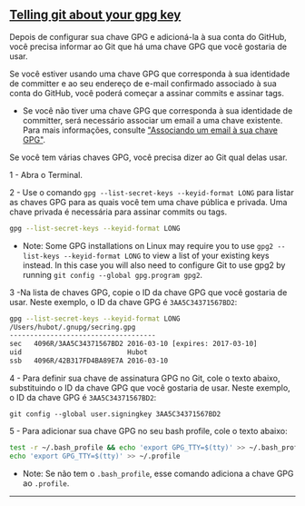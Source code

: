 ## [Telling git about your gpg key](https://help.github.com/articles/telling-git-about-your-gpg-key/)

Depois de configurar sua chave GPG e adicioná-la à sua conta do GitHub, você precisa informar ao Git que há uma chave GPG que você gostaria de usar.

Se você estiver usando uma chave GPG que corresponda à sua identidade de committer e ao seu endereço de e-mail confirmado associado à sua conta do GitHub, você poderá começar a assinar commits e assinar tags.

  * Se você não tiver uma chave GPG que corresponda à sua identidade de committer, será necessário associar um email a uma chave existente. Para mais informações, consulte ["Associando um email à sua chave GPG"](https://help.github.com/articles/associating-an-email-with-your-gpg-key).

Se você tem várias chaves GPG, você precisa dizer ao Git qual delas usar.

1 - Abra o Terminal.

2 - Use o comando `gpg --list-secret-keys --keyid-format LONG` para listar as chaves GPG para as quais você tem uma chave pública e privada. Uma chave privada é necessária para assinar commits ou tags.

```bash
gpg --list-secret-keys --keyid-format LONG

```

  * Note: Some GPG installations on Linux may require you to use `gpg2 --list-keys --keyid-format LONG` to view a list of your existing keys instead. In this case you will also need to configure Git to use gpg2 by running `git config --global gpg.program gpg2`.

3 -Na lista de chaves GPG, copie o ID da chave GPG que você gostaria de usar. Neste exemplo, o ID da chave GPG é `3AA5C34371567BD2`:

```bash
gpg --list-secret-keys --keyid-format LONG
/Users/hubot/.gnupg/secring.gpg
------------------------------------
sec   4096R/3AA5C34371567BD2 2016-03-10 [expires: 2017-03-10]
uid                          Hubot 
ssb   4096R/42B317FD4BA89E7A 2016-03-10
```

4 - Para definir sua chave de assinatura GPG no Git, cole o texto abaixo, substituindo o ID da chave GPG que você gostaria de usar. Neste exemplo, o ID da chave GPG é `3AA5C34371567BD2`:

`git config --global user.signingkey 3AA5C34371567BD2`

5 - Para adicionar sua chave GPG no seu bash profile, cole o texto abaixo:

```bash
test -r ~/.bash_profile && echo 'export GPG_TTY=$(tty)' >> ~/.bash_profile
echo 'export GPG_TTY=$(tty)' >> ~/.profile
```

  * Note: Se não tem o `.bash_profile`, esse comando adiciona a chave GPG ao `.profile`.

***
